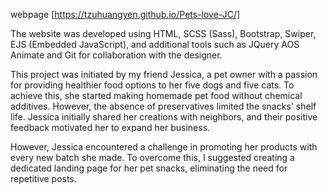 webpage [https://tzuhuangyen.github.io/Pets-love-JC/]

The website was developed using HTML, SCSS (Sass), Bootstrap, Swiper, EJS (Embedded JavaScript), and additional tools such as JQuery AOS Animate and Git for collaboration with the designer.

This project was initiated by my friend Jessica, a pet owner with a passion for providing healthier food options to her five dogs and five cats. To achieve this, she started making homemade pet food without chemical additives. However, the absence of preservatives limited the snacks' shelf life. Jessica initially shared her creations with neighbors, and their positive feedback motivated her to expand her business.

However, Jessica encountered a challenge in promoting her products with every new batch she made. To overcome this, I suggested creating a dedicated landing page for her pet snacks, eliminating the need for repetitive posts.




